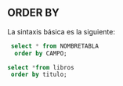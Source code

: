 ## ORDER BY

La sintaxis básica es la siguiente:

```sql
 select * from NOMBRETABLA
  order by CAMPO; 
```

```sql
select *from libros
 order by titulo;
```